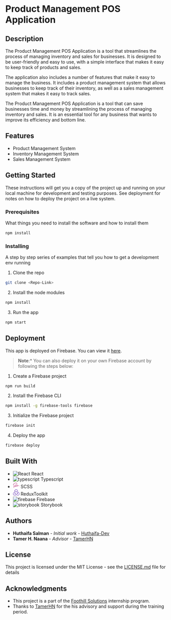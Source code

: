 # Product Management POS Application

## Description

The Product Management POS Application is a tool that streamlines the process of managing inventory and sales for businesses. It is designed to be user-friendly and easy to use, with a simple interface that makes it easy to keep track of products and sales.

The application also includes a number of features that make it easy to manage the business. It includes a product management system that allows businesses to keep track of their inventory, as well as a sales management system that makes it easy to track sales.

The Product Management POS Application is a tool that can save businesses time and money by streamlining the process of managing inventory and sales. It is an essential tool for any business that wants to improve its efficiency and bottom line.

## Features

- Product Management System
- Inventory Management System
- Sales Management System

## Getting Started

These instructions will get you a copy of the project up and running on your local machine for development and testing purposes. See deployment for notes on how to deploy the project on a live system.

### Prerequisites

What things you need to install the software and how to install them

```bash
npm install
```

### Installing

A step by step series of examples that tell you how to get a development env running

1. Clone the repo

```bash
git clone <Repo-Link>
```

2. Install the node modules

```bash
npm install
```

3. Run the app

```bash
npm start
```

## Deployment

This app is deployed on Firebase. You can view it [here](https://product-manager-1903f.web.app/home).

> **Note**:\*
> You can also deploy it on your own Firebase account by following the steps below:

1. Create a Firebase project

```bash
npm run build
```

2. Install the Firebase CLI

```bash
npm install -g firebase-tools firebase
```

3. Initialize the Firebase project

```bash
firebase init
```

4. Deploy the app

```bash
firebase deploy
```

## Built With

- <img width="20" height="20" alt="React" src="https://user-images.githubusercontent.com/62269745/151359683-6602ec17-a473-43a5-b7e7-866d8194c959.svg" /> React
- <img src="https://www.vectorlogo.zone/logos/typescriptlang/typescriptlang-icon.svg" alt="typescript" width="20" height="20"/> Typescript
- <img src="https://raw.githubusercontent.com/devicons/devicon/master/icons/sass/sass-original.svg" alt="scss" width="20" height="20"/> SCSS
- <img src="https://raw.githubusercontent.com/devicons/devicon/master/icons/redux/redux-original.svg" alt="redux" width="20" height="20"/> ReduxToolkit
- <img src="https://www.vectorlogo.zone/logos/firebase/firebase-icon.svg" alt="firebase" width="20" height="20"/> Firebase
- <img src="https://www.vectorlogo.zone/logos/storybookjs/storybookjs-icon.svg" alt="storybook" width="20" height="20"/> Storybook

## Authors

- **Huthaifa Salman** - _Initial work_ - [Huthaifa-Dev](https://github.com/Huthaifa-Dev)
- **Tamer H. Naana** - _Advisor_ - [TamerHN](https://github.com/TamerHN)

## License

This project is licensed under the MIT License - see the [LICENSE.md](LICENSE.md) file for details

## Acknowledgments

- This project is a part of the [Foothill Solutions](https://www.foothillsolutions.com/) internship program.
- Thanks to [TamerHN](https://github.com/TamerHN) for the his advisory and support during the training period.
